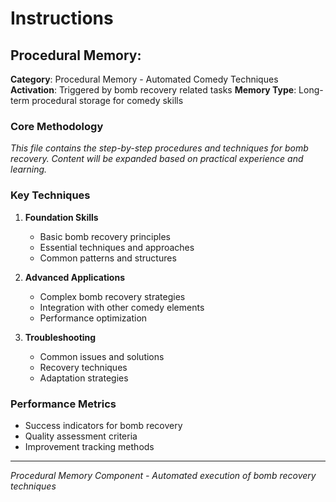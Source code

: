 #  Instructions

## Procedural Memory: 

**Category**: Procedural Memory - Automated Comedy Techniques
**Activation**: Triggered by bomb recovery related tasks
**Memory Type**: Long-term procedural storage for comedy skills

### Core Methodology

*This file contains the step-by-step procedures and techniques for bomb recovery. Content will be expanded based on practical experience and learning.*

### Key Techniques

1. **Foundation Skills**
   - Basic bomb recovery principles
   - Essential techniques and approaches
   - Common patterns and structures

2. **Advanced Applications**
   - Complex bomb recovery strategies
   - Integration with other comedy elements
   - Performance optimization

3. **Troubleshooting**
   - Common issues and solutions
   - Recovery techniques
   - Adaptation strategies

### Performance Metrics

- Success indicators for bomb recovery
- Quality assessment criteria
- Improvement tracking methods

---

*Procedural Memory Component - Automated execution of bomb recovery techniques*
